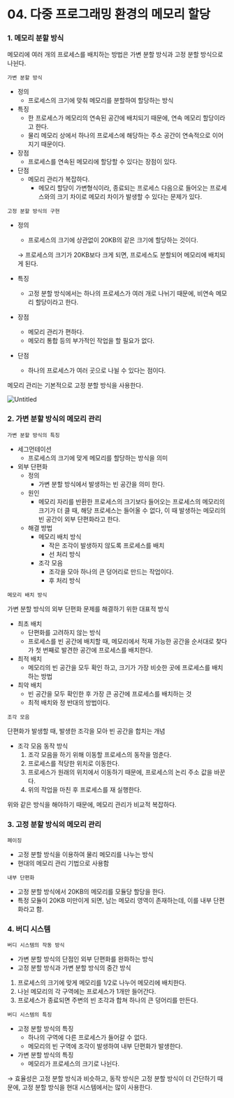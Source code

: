 # 04. 다중 프로그래밍 환경의 메모리 할당

### 1. 메모리 분할 방식

메모리에 여러 개의 프로세스를 배치하는 방법은 가변 분할 방식과 고정 분할 방식으로 나뉜다.

`가변 분할 방식`

- 정의
  - 프로세스의 크기에 맞춰 메모리를 분할하여 할당하는 방식
- 특징
  - 한 프로세스가 메모리의 연속된 공간에 배치되기 때문에, 연속 메모리 할당이라고 한다.
  - 물리 메모리 상에서 하나의 프로세스에 해당하는 주소 공간이 연속적으로 이어지기 때문이다.
- 장점
  - 프로세스를 연속된 메모리에 할당할 수 있다는 장점이 있다.
- 단점
  - 메모리 관리가 복잡하다.
    - 메모리 할당이 가변형식이라, 종료되는 프로세스 다음으로 들어오는 프로세스와의 크기 차이로 메모리 차이가 발생할 수 있다는 문제가 있다.

`고정 분할 방식의 구현`

- 정의
  
  - 프로세스의 크기에 상관없이 20KB의 같은 크기에 할당하는 것이다.
  
  → 프로세스의 크기가 20KB보다 크게 되면, 프로세스도 분할되어 메모리에 배치되게 된다.

- 특징
  
  - 고정 분할 방식에서는 하나의 프로세스가 여러 개로 나뉘기 때문에, 비연속 메모리 할당이라고 한다.

- 장점
  
  - 메모리 관리가 편하다.
  - 메모리 통합 등의 부가적인 작업을 할 필요가 없다.

- 단점
  
  - 하나의 프로세스가 여러 곳으로 나뉠 수 있다는 점이다.

메모리 관리는 기본적으로 고정 분할 방식을 사용한다.

![Untitled](https://prod-files-secure.s3.us-west-2.amazonaws.com/97b0a30a-7067-4d35-bb63-7f2fabc35aa6/631e3e6f-3776-42b3-bf2e-849e5ba7ed29/Untitled.png)

### 2. 가변 분할 방식의 메모리 관리

`가변 분할 방식의 특징`

- 세그먼테이션
  - 프로세스의 크기에 맞게 메모리를 할당하는 방식을 의미
- 외부 단편화
  - 정의
    - 가변 분할 방식에서 발생하는 빈 공간을 의미 한다.
  - 원인
    - 메모리 자리를 반환한 프로세스의 크기보다 들어오는 프로세스의 메모리의 크기가 더 클 때, 해당 프로세스는 들어올 수 없다, 이 때 발생하는 메모리의 빈 공간이 외부 단편화라고 한다.
  - 해결 방법
    - 메모리 배치 방식
      - 작은 조각이 발생하지 않도록 프로세스를 배치
      - 선 처리 방식
    - 조각 모음
      - 조각을 모아 하나의 큰 덩어리로 만드는 작업이다.
      - 후 처리 방식

`메모리 배치 방식`

가변 분할 방식의 외부 단편화 문제를 해결하기 위한 대표적 방식

- 최초 배치
  - 단편화를 고려하지 않는 방식
  - 프로세스를 빈 공간에 배치할 때, 메모리에서 적재 가능한 공간을 순서대로 찾다가 첫 번째로 발견한 공간에 프로세스를 배치한다.
- 최적 배치
  - 메모리의 빈 공간을 모두 확인 하고, 크기가 가장 비슷한 곳에 프로세스를 배치하는 방법
- 최악 배치
  - 빈 공간을 모두 확인한 후 가장 큰 공간에 프로세스를 배치하는 것
  - 최적 배치와 정 반대의 방법이다.

`조각 모음`

단편화가 발생할 때, 발생한 조각을 모아 빈 공간을 합치는 개념

- 조각 모음 동작 방식
  1. 조각 모음을 하기 위해 이동할 프로세스의 동작을 멈춘다.
  2. 프로세스를 적당한 위치로 이동한다.
  3. 프로세스가 원래의 위치에서 이동하기 때문에, 프로세스의 논리 주소 값을 바꾼다.
  4. 위의 작업을 마친 후 프로세스를 재 실행한다.

위와 같은 방식을 해야하기 때문에, 메모리 관리가 비교적 복잡하다.

### 3. 고정 분할 방식의 메모리 관리

`페이징`

- 고정 분할 방식을 이용하여 물리 메모리를 나누는 방식
- 현대의 메모리 관리 기법으로 사용함

`내부 단편화`

- 고정 분할 방식에서 20KB의 메모리를 모듈당 할당을 한다.
- 특정 모듈이 20KB 미만이게 되면, 남는 메모리 영역이 존재하는데, 이를 내부 단편화라고 함.

### 4. 버디 시스템

`버디 시스템의 작동 방식`

- 가변 분할 방식의 단점인 외부 단편화를 완화하는 방식
- 고정 분할 방식과 가변 분할 방식의 중간 방식
1. 프로세스의 크기에 맞게 메모리를 1/2로 나누어 메모리에 배치한다.
2. 나뉜 메모리의 각 구역에는 프로세스가 1개만 들어간다.
3. 프로세스가 종료되면 주변의 빈 조각과 합쳐 하나의 큰 덩어리를 만든다.

`버디 시스템의 특징`

- 고정 분할 방식의 특징
  - 하나의 구역에 다른 프로세스가 들어갈 수 없다.
  - 메모리의 빈 구역에 조각이 발생하여 내부 단편화가 발생한다.
- 가변 분할 방식의 특징
  - 메모리가 프로세스의 크기로 나뉜다.

→ 효율성은 고정 분할 방식과 비슷하고, 동작 방식은 고정 분할 방식이 더 간단하기 때문에, 고정 분할 방식을 현대 시스템에서는 많이 사용한다.
